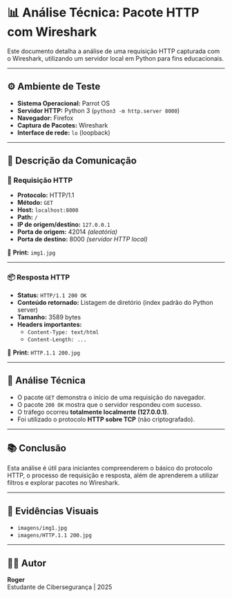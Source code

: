 # 📊 Análise Técnica: Pacote HTTP com Wireshark

Este documento detalha a análise de uma requisição HTTP capturada com o Wireshark, utilizando um servidor local em Python para fins educacionais.

---

## ⚙️ Ambiente de Teste

- **Sistema Operacional:** Parrot OS
- **Servidor HTTP:** Python 3 (`python3 -m http.server 8000`)
- **Navegador:** Firefox
- **Captura de Pacotes:** Wireshark
- **Interface de rede:** `lo` (loopback)

---

## 🔁 Descrição da Comunicação

### 📡 Requisição HTTP

- **Protocolo:** HTTP/1.1  
- **Método:** `GET`  
- **Host:** `localhost:8000`  
- **Path:** `/`  
- **IP de origem/destino:** `127.0.0.1`  
- **Porta de origem:** 42014 *(aleatória)*  
- **Porta de destino:** 8000 *(servidor HTTP local)*

📸 **Print:** `img1.jpg`

---

### 📦 Resposta HTTP

- **Status:** `HTTP/1.1 200 OK`
- **Conteúdo retornado:** Listagem de diretório (index padrão do Python server)
- **Tamanho:** 3589 bytes
- **Headers importantes:**
  - `Content-Type: text/html`
  - `Content-Length: ...`

📸 **Print:** `HTTP.1.1 200.jpg`

---

## 🧠 Análise Técnica

- O pacote `GET` demonstra o início de uma requisição do navegador.
- O pacote `200 OK` mostra que o servidor respondeu com sucesso.
- O tráfego ocorreu **totalmente localmente (127.0.0.1)**.
- Foi utilizado o protocolo **HTTP sobre TCP** (não criptografado).

---

## 📚 Conclusão

Esta análise é útil para iniciantes compreenderem o básico do protocolo HTTP, o processo de requisição e resposta, além de aprenderem a utilizar filtros e explorar pacotes no Wireshark.

---

## 📁 Evidências Visuais

- `imagens/img1.jpg`
- `imagens/HTTP.1.1 200.jpg`

---

## 🧑‍💻 Autor

**Roger**  
Estudante de Cibersegurança | 2025  
